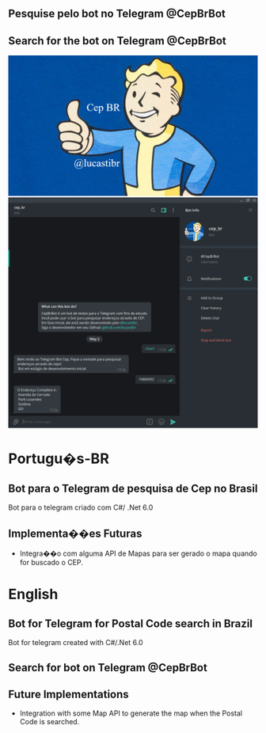 ## Pesquise pelo bot no Telegram @CepBrBot

## Search for the bot on Telegram @CepBrBot

![Alt text](image2.png  "Title")
![Alt text](print.png  "Bot")

# Portugu�s-BR

## Bot para o Telegram de pesquisa de Cep no Brasil

Bot para o telegram criado com C#/ .Net 6.0

## Implementa��es Futuras

- Integra��o com alguma API de Mapas para ser gerado o mapa quando for buscado o CEP.

# English

## Bot for Telegram for Postal Code search in Brazil

Bot for telegram created with C#/.Net 6.0

## Search for bot on Telegram @CepBrBot

## Future Implementations

- Integration with some Map API to generate the map when the Postal Code is searched.